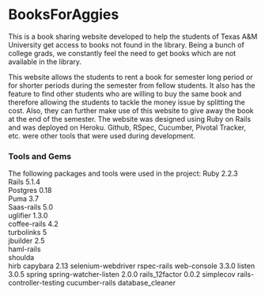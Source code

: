 # BooksForAggies

This is a book sharing website developed to help the students of Texas A&M University get access to books not found in the library. Being a bunch of college grads, we constantly feel the need to get books which are not available in the library. 

This website allows the students to rent a book for semester long period or for shorter periods during the semester from fellow students. It also has the feature to find other students who are willing to buy the same book and therefore allowing the students to tackle the money issue by splitting the cost. Also, they can further make use of this website to give away the book at the end of the semester. The website was designed using Ruby on Rails and was deployed on Heroku. Github, RSpec, Cucumber, Pivotal Tracker, etc. were other tools that were used during development.

### Tools and Gems
The following packages and tools were used in the project:
Ruby 2.2.3 <br />
Rails 5.1.4 <br />
Postgres 0.18 <br />
Puma 3.7 <br />
Saas-rails 5.0 <br />
uglifier 1.3.0 <br />
coffee-rails 4.2 <br />
turbolinks 5 <br />
jbuilder 2.5 <br />
haml-rails <br />
shoulda <br />
hirb
capybara 2.13
selenium-webdriver
rspec-rails
web-console 3.3.0
listen 3.0.5
spring
spring-watcher-listen 2.0.0
rails_12factor 0.0.2
simplecov
rails-controller-testing
cucumber-rails
database_cleaner

